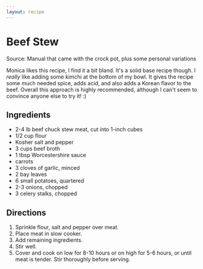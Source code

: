 ```yaml
---
layout: recipe
---
```

# Beef Stew

Source: Manual that came with the crock pot, plus some personal variations

Monica likes this recipe, I find it a bit bland. It's a solid base recipe though. I *really* like adding some kimchi at the bottom of my bowl. It gives the recipe some much needed spice, adds acid, and also adds a Korean flavor to the beef. Overall this approach is highly recommended, although I can't seem to convince anyone else to try it! :)

## Ingredients

- 2-4 lb beef chuck stew meat, cut into 1-inch cubes
- 1/2 cup flour
- Kosher salt and pepper
- 3 cups beef broth
- 1 tbsp Worcestershire sauce
- carrots
- 3 cloves of garlic, minced
- 2 bay leaves
- 6 small potatoes, quartered
- 2-3 onions, chopped
- 3 celery stalks, chopped

## Directions

1. Sprinkle flour, salt and pepper over meat.
2. Place meat in slow cooker.
3. Add remaining ingredients.
4. Stir well.
5. Cover and cook on low for 8-10 hours or on high for 5-6 hours, or until meat is tender. Stir thoroughly before serving.
